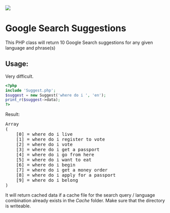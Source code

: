 <img src="http://jochemstoel.github.io/img/PHP_Logo.png">

# Google Search Suggestions
This PHP class will return 10 Google Search suggestions for any given language and phrase(s)

## Usage:
Very difficult.

```php 
<?php
include 'Suggest.php';
$suggest = new Suggest('where do i ', 'en');
print_r($suggest->data);
?>
```

Result:
<pre>
Array
(
    [0] = where do i live
    [1] = where do i register to vote
    [2] = where do i vote
    [3] = where do i get a passport
    [4] = where do i go from here
    [5] = where do i want to eat
    [6] = where do i begin
    [7] = where do i get a money order
    [8] = where do i apply for a passport
    [9] = where do i belong
)
</pre>

It will return cached data if a cache file for the search query / language combination already exists in the <i>Cache</i> folder. Make sure that the directory is writeable.

